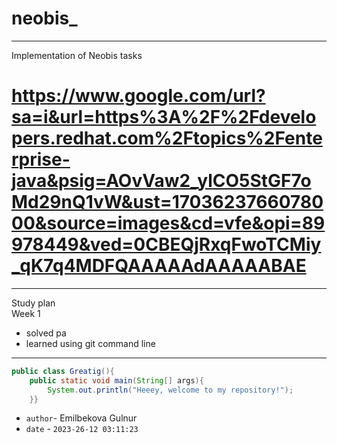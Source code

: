 # neobis_
---
Implementation of Neobis tasks

 # https://www.google.com/url?sa=i&url=https%3A%2F%2Fdevelopers.redhat.com%2Ftopics%2Fenterprise-java&psig=AOvVaw2_ylCO5StGF7oMd29nQ1vW&ust=1703623766078000&source=images&cd=vfe&opi=89978449&ved=0CBEQjRxqFwoTCMiy_qK7q4MDFQAAAAAdAAAAABAE
---
Study plan</br>
Week 1</br>
- solved pa
- learned using git command line
---
```Java
public class Greatig(){
    public static void main(String[] args){
        System.out.println("Heeey, welcome to my repository!");
    }}
```

 - `author`- Emilbekova Gulnur
 - `date` - `2023-26-12 03:11:23`